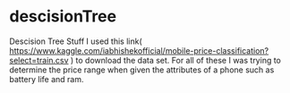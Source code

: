 # descisionTree
Descision Tree Stuff
I used this link( https://www.kaggle.com/iabhishekofficial/mobile-price-classification?select=train.csv ) to download the data set.
For all of these I was trying to determine the price range when given the attributes of a phone such as battery life and ram.
